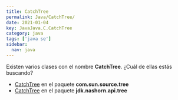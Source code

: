 ```yaml
---
title: CatchTree
permalink: Java/CatchTree/
date: 2021-01-04
key: JavaJava.C.CatchTree
category: java
tags: ['java se']
sidebar: 
  nav: java
---
```


Existen varios clases con el nombre **CatchTree**. ¿Cuál de ellas estás buscando?
<ul>
<li><a href="/Java/CatchTree-com-sun-source-tree/">CatchTree</a> en el paquete <strong>com.sun.source.tree</strong></li>
<li><a href="/Java/CatchTree-jdk-nashorn-api-tree/">CatchTree</a> en el paquete <strong>jdk.nashorn.api.tree</strong></li>
<ul>
